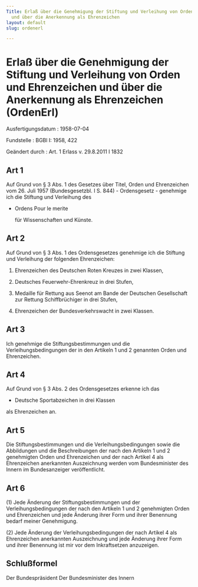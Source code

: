 ```yaml
---
Title: Erlaß über die Genehmigung der Stiftung und Verleihung von Orden und Ehrenzeichen
  und über die Anerkennung als Ehrenzeichen
layout: default
slug: ordenerl

---
```


# Erlaß über die Genehmigung der Stiftung und Verleihung von Orden und Ehrenzeichen und über die Anerkennung als Ehrenzeichen (OrdenErl)

Ausfertigungsdatum
:   1958-07-04

Fundstelle
:   BGBl I: 1958, 422

Geändert durch
:   Art. 1 Erlass v. 29.8.2011 I 1832



## Art 1

Auf Grund von § 3 Abs. 1 des Gesetzes über Titel, Orden und
Ehrenzeichen vom 26. Juli 1957 (Bundesgesetzbl. I S. 844) -
Ordensgesetz - genehmige ich die Stiftung und Verleihung des

*   Ordens Pour le
    merite

    für Wissenschaften und Künste.





## Art 2

Auf Grund von § 3 Abs. 1 des Ordensgesetzes genehmige ich die Stiftung
und Verleihung der folgenden Ehrenzeichen:

1.  Ehrenzeichen des Deutschen Roten Kreuzes in zwei Klassen,


2.  Deutsches Feuerwehr-Ehrenkreuz in drei Stufen,


3.  Medaille für Rettung aus Seenot am Bande der Deutschen Gesellschaft
    zur Rettung Schiffbrüchiger in drei Stufen,


4.  Ehrenzeichen der Bundesverkehrswacht in zwei Klassen.





## Art 3

Ich genehmige die Stiftungsbestimmungen und die Verleihungsbedingungen
der in den Artikeln 1 und 2 genannten Orden und Ehrenzeichen.


## Art 4

Auf Grund von § 3 Abs. 2 des Ordensgesetzes erkenne ich das

*   Deutsche Sportabzeichen in drei Klassen



als Ehrenzeichen an.


## Art 5

Die Stiftungsbestimmungen und die Verleihungsbedingungen sowie die
Abbildungen und die Beschreibungen der nach den Artikeln 1 und 2
genehmigten Orden und Ehrenzeichen und der nach Artikel 4 als
Ehrenzeichen anerkannten Auszeichnung werden vom Bundesminister des
Innern im Bundesanzeiger veröffentlicht.


## Art 6

(1) Jede Änderung der Stiftungsbestimmungen und der
Verleihungsbedingungen der nach den Artikeln 1 und 2 genehmigten Orden
und Ehrenzeichen und jede Änderung ihrer Form und ihrer Benennung
bedarf meiner Genehmigung.

(2) Jede Änderung der Verleihungsbedingungen der nach Artikel 4 als
Ehrenzeichen anerkannten Auszeichnung und jede Änderung ihrer Form und
ihrer Benennung ist mir vor dem Inkraftsetzen anzuzeigen.


## Schlußformel

Der Bundespräsident
Der Bundesminister des Innern

